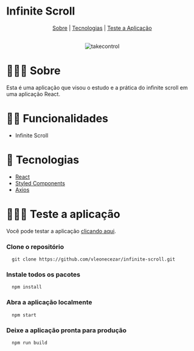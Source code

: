 # Infinite Scroll 

<div align="center">
  <a href="#-sobre">Sobre</a> | <a href="#-tecnologias">Tecnologias</a> | <a href="#-teste-a-aplicação">Teste a Aplicação</a> 
</div>
<br>

<div align="center">

![takecontrol](https://user-images.githubusercontent.com/76831929/159002147-9aaf6acc-28eb-4c34-bd1e-6df3e2590253.gif)

</div>

# 👨🏻‍🏫 Sobre
Esta é uma aplicação que visou o estudo e a prática do infinite scroll em uma aplicação React. 

# 🤳🏻 Funcionalidades

- Infinite Scroll

# 🚀 Tecnologias

- <a href="https://pt-br.reactjs.org/" target="_blank">React</a> <br>
- <a href="https://styled-components.com/" target="_blank">Styled Components</a> <br>
- <a href="https://axios-http.com/" target="_blank">Axios</a> <br>

# 👨🏻‍💻 Teste a aplicação
Você pode testar a aplicação <a href="https://vleonecezar.github.io/infinite-scroll/" target="_blank">clicando aqui</a>. <br>

  ### Clone o repositório
```
  git clone https://github.com/vleonecezar/infinite-scroll.git
```
  ### Instale todos os pacotes
```
  npm install
```
  ### Abra a aplicação localmente
```
  npm start
```
  ### Deixe a aplicação pronta para produção
```
  npm run build
```
